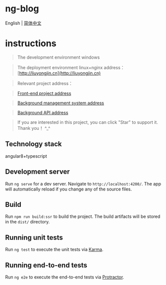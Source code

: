 # ng-blog

English | [简体中文](./README.md)

# instructions

>  The development environment windows

>  The deployment environment linux+nginx address：[http://liuyongjin.cn](http://liuyongjin.cn)

>  Relevant project address：

>  [Front-end project address](https://github.com/liuyongjin/ng-blog) 

>  [Background management system address](https://github.com/liuyongjin/blog-admin-pro)

>  [Background API address](https://github.com/liuyongjin/blog_api)

>  If you are interested in this project, you can click "Star" to support it. Thank you！ ^_^

## Technology stack

angular8+typescript


## Development server

Run `ng serve` for a dev server. Navigate to `http://localhost:4200/`. The app will automatically reload if you change any of the source files.

## Build

Run `npm run build:ssr` to build the project. The build artifacts will be stored in the `dist/` directory.

## Running unit tests

Run `ng test` to execute the unit tests via [Karma](https://karma-runner.github.io).

## Running end-to-end tests

Run `ng e2e` to execute the end-to-end tests via [Protractor](http://www.protractortest.org/).


